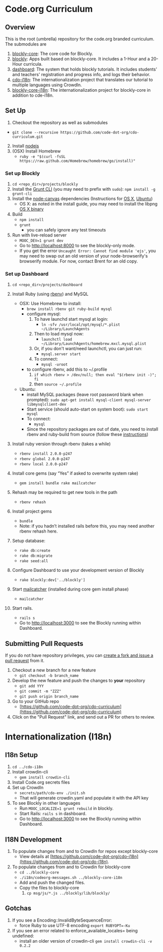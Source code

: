 # Code.org Curriculum

## Overview

This is the root (umbrella) repository for the code.org branded curriculum. The submodules are

1. [blockly-core](https://github.com/code-dot-org/blockly-core): The core code for Blockly.
2. [blockly](https://github.com/code-dot-org/blockly): Apps built based on blockly-core. It includes a 1-Hour and a 20-Hour curricula.
3. [dashboard](https://github.com/code-dot-org/dashboard): The system that holds blockly tutorials. It includes students' and teachers' registration and progress info, and logs their behavior.
4. [cdo-i18n](https://github.com/code-dot-org/cdo-i18n): The internationalization project that translates our tutorial to multiple languages using CrowdIn.
5. [blockly-core-i18n](https://github.com/code-dot-org/blockly-core-i18n): The internationalization project for blockly-core in addition to cde-i18n.

## Set Up

1. Checkout the repository as well as submodules
  - `git clone --recursive https://github.com/code-dot-org/cdo-curriculum.git`
2. Install [nodejs](http://nodejs.org/download/)
3. (OSX) Install Homebrew
    - `ruby -e "$(curl -fsSL https://raw.github.com/Homebrew/homebrew/go/install)"`

### Set up Blockly

1. `cd <repo_dir>/projects/blockly`
2. Install the [Grunt CLI](http://gruntjs.com/getting-started#installing-the-cli) (you may need to prefix with `sudo`): `npm install -g grunt-cli`
3. Install the [node-canvas](https://github.com/LearnBoost/node-canvas) dependencies (Instructions for [OS X](https://github.com/LearnBoost/node-canvas/wiki/Installation---OSX), [Ubuntu](https://github.com/LearnBoost/node-canvas/wiki/Installation---Ubuntu))
    - OS X: as noted in the install guide, you may need to install the libpng [OS X binary](http://ethan.tira-thompson.com/Mac_OS_X_Ports.html)
4. Build
    - `npm install`
    - `grunt`
        + you can safely ignore any test timeouts
5. Run with live-reload server
    - `MOOC_DEV=1 grunt dev`
    - Go to [http://localhost:8000](http://localhost:8000) to see the blockly-only mode.
    - If you get the error `Uncaught Error: Cannot find module 'ejs'`, you may need to swap out an old version of your node-browserify's browserify module. For now, contact Brent for an old copy.

### Set up Dashboard

1. `cd <repo_dir>/projects/dashboard`
2. Install Ruby (using [rbenv](https://github.com/sstephenson/rbenv#installation)) and MySQL
    - OSX: Use Homebrew to install:
      + `brew install rbenv git ruby-build mysql`
      + configure mysql:
        1. To have launchd start mysql at login:
            + `ln -sfv /usr/local/opt/mysql/*.plist ~/Library/LaunchAgents`
        2. Then to load mysql now:
            + `launchctl load ~/Library/LaunchAgents/homebrew.mxcl.mysql.plist`
        3. Or, if you don't want/need launchctl, you can just run:
            + `mysql.server start`
        4. To connect:
            + `mysql -uroot`
      + to configure rbenv, add this to ~/.profile
        1. `if which rbenv > /dev/null; then eval "$(rbenv init -)"; fi`
        2. then `source ~/.profile`
    - Ubuntu:
      + install MySQL packages (leave root password blank when prompted): `sudo apt-get install mysql-client mysql-server libmysqlclient-dev`
      + Start service (should auto-start on system boot): `sudo start mysql`
      + To connect:
        - `mysql`
      + Since the repository packages are out of date, you need to install rbenv and ruby-build from source (follow these [instructions](http://gorails.com/setup#ruby-rbenv))

3. Install ruby version through rbenv (takes a while)
    - `rbenv install 2.0.0-p247`
    - `rbenv global 2.0.0-p247`
    - `rbenv local 2.0.0-p247`

4. Install core gems (say “Yes” if asked to overwrite system rake)
    - `gem install bundle rake mailcatcher`

5. Rehash may be required to get new tools in the path
    - `rbenv rehash`

6. Install project gems
    - `bundle`
    - Note: if you hadn’t installed rails before this, you may need another rbenv rehash here.

7. Setup database:
    - `rake db:create`
    - `rake db:migrate`
    - `rake seed:all`

8. Configure Dashboard to use your development version of Blockly
    - `rake blockly:dev['../blockly']`

9. Start [mailcatcher](http://mailcatcher.me/) (installed during core gem install phase)
    - `mailcatcher`

10. Start rails.
    - `rails s`
    - Go to [http://localhost:3000](http://localhost:3000) to see the Blockly running within Dashboard.


## Submitting Pull Requests

If you do not have repository privileges, you can [create a fork and issue a pull request](https://help.github.com/articles/using-pull-requests) from it.

1. Checkout a new branch for a new feature
    - `git checkout -b branch_name`
2. Develop the new feature and push the changes to **your** repository
    - `git add YYY`
    - `git commit -m "ZZZ"`
    - `git push origin branch_name`
3. Go to your GitHub repo
    - [https://github.com/code-dot-org/cdo-curriculum](https://github.com/code-dot-org/cdo-curriculum)
4. Click on the "Pull Request" link, and send out a PR for others to review.

# Internationalization (I18n)

## I18n Setup

1. `cd ../cdo-i18n`
2. Install crowdin-cli
    - `gem install crowdin-cli`
3. Install Code.org secrets files
4. Set up CrowdIn
    - `secrets/path/cdo-env ./init.sh`
    - That will generate crowdin.yaml and populate it with the API key
5. To see Blockly in other languages
    - Run `MOOC_LOCALIZE=1 grunt rebuild` in blockly.
    - Start Rails: `rails s` in dashboard.
    - Go to [http://localhost:3000](http://localhost:3000) to see the Blockly running within Dashboard.

## I18N Development

1. To populate changes from and to CrowdIn for repos except blockly-core
    - View details at [https://github.com/code-dot-org/cdo-i18n](https://github.com/code-dot-org/cdo-i18n).
2. To populate changes from and to Crowdin for blockly-core
    - `cd ../blockly-core`
    - `./i18n/codeorg-messages.sh ../blockly-core-i18n`
    - Add and push the changed files.
    - Copy the files to blockly-core
        1. `cp msg/js/*.js ../blockly/lib/blockly/`

## Gotchas

1. If you see a Encoding::InvalidByteSequenceError:
    - force Ruby to use UTF-8 encoding `export RUBYOPT=-Ku`
2. If you see an error related to enforce_available_locales= being undefined:
    - install an older version of crowdin-cli `gem install crowdin-cli -v 0.2.2`

